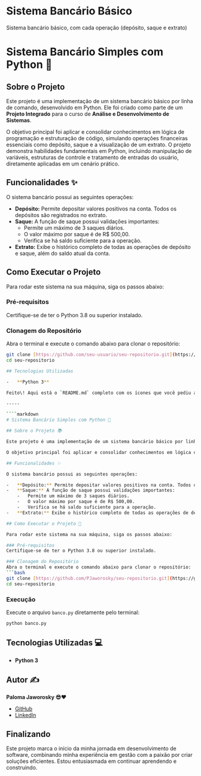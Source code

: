 # Sistema Bancário Básico
Sistema bancário básico, com cada operação (depósito, saque e extrato)
# Sistema Bancário Simples com Python 🏦

## Sobre o Projeto

Este projeto é uma implementação de um sistema bancário básico por linha de comando, desenvolvido em Python. Ele foi criado como parte de um **Projeto Integrado** para o curso de **Análise e Desenvolvimento de Sistemas**.

O objetivo principal foi aplicar e consolidar conhecimentos em lógica de programação e estruturação de código, simulando operações financeiras essenciais como depósito, saque e a visualização de um extrato. O projeto demonstra habilidades fundamentais em Python, incluindo manipulação de variáveis, estruturas de controle e tratamento de entradas do usuário, diretamente aplicadas em um cenário prático.

## Funcionalidades ✨

O sistema bancário possui as seguintes operações:

-   **Depósito:** Permite depositar valores positivos na conta. Todos os depósitos são registrados no extrato.
-   **Saque:** A função de saque possui validações importantes:
    -   Permite um máximo de 3 saques diários.
    -   O valor máximo por saque é de R$ 500,00.
    -   Verifica se há saldo suficiente para a operação.
-   **Extrato:** Exibe o histórico completo de todas as operações de depósito e saque, além do saldo atual da conta.

## Como Executar o Projeto

Para rodar este sistema na sua máquina, siga os passos abaixo:

### Pré-requisitos
Certifique-se de ter o Python 3.8 ou superior instalado.

### Clonagem do Repositório
Abra o terminal e execute o comando abaixo para clonar o repositório:
```bash
git clone [https://github.com/seu-usuario/seu-repositorio.git](https://github.com/seu-usuario/seu-repositorio.git)
cd seu-repositorio

## Tecnologias Utilizadas

-   **Python 3**

Feito\! Aqui está o `README.md` completo com os ícones que você pediu ao lado do seu nome.

-----

````markdown
# Sistema Bancário Simples com Python 🏦

## Sobre o Projeto 📚

Este projeto é uma implementação de um sistema bancário básico por linha de comando, desenvolvido em Python. Ele foi criado como parte de um **Projeto Integrado** para o curso de **Análise e Desenvolvimento de Sistemas**.

O objetivo principal foi aplicar e consolidar conhecimentos em lógica de programação e estruturação de código, simulando operações financeiras essenciais como depósito, saque e a visualização de um extrato. O projeto demonstra habilidades fundamentais em Python, incluindo manipulação de variáveis, estruturas de controle e tratamento de entradas do usuário, diretamente aplicadas em um cenário prático.

## Funcionalidades ✨

O sistema bancário possui as seguintes operações:

-   **Depósito:** Permite depositar valores positivos na conta. Todos os depósitos são registrados no extrato.
-   **Saque:** A função de saque possui validações importantes:
    -   Permite um máximo de 3 saques diários.
    -   O valor máximo por saque é de R$ 500,00.
    -   Verifica se há saldo suficiente para a operação.
-   **Extrato:** Exibe o histórico completo de todas as operações de depósito e saque, além do saldo atual da conta.

## Como Executar o Projeto 🚀

Para rodar este sistema na sua máquina, siga os passos abaixo:

### Pré-requisitos
Certifique-se de ter o Python 3.8 ou superior instalado.

### Clonagem do Repositório
Abra o terminal e execute o comando abaixo para clonar o repositório:
```bash
git clone [https://github.com/PJaworosky/seu-repositorio.git](https://github.com/PJaworosky/seu-repositorio.git)
cd seu-repositorio
````

### Execução

Execute o arquivo `banco.py` diretamente pelo terminal:

```bash
python banco.py
```

## Tecnologias Utilizadas 💻

  - **Python 3**

## Autor ✍️

**Paloma Jaworosky 😎❤️**

  - [GitHub](https://github.com/PJaworosky)
  - [LinkedIn](https://www.linkedin.com/in/palomajaworosky)

<!-- end list -->

## Finalizando

Este projeto marca o início da minha jornada em desenvolvimento de software, combinando minha experiência em gestão com a paixão por criar soluções eficientes. Estou entusiasmada em continuar aprendendo e construindo.
